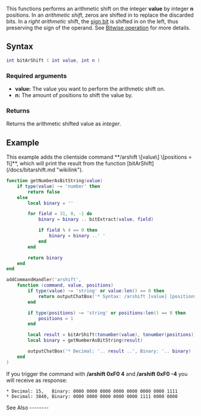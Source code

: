 This functions performs an arithmetic shift on the integer **value** by integer **n** positions. In an *arithmetic shift*, zeros are shifted in to replace the discarded bits. In a *right arithmetic* shift, the [sign bit](https://en.wikipedia.org/wiki/Sign_bit) is shifted in on the left, thus preserving the sign of the operand. See [Bitwise operation](https://en.wikipedia.org/wiki/Bitwise_operation#Arithmetic_shift) for more details.

Syntax
------

``` lua
int bitArShift ( int value, int n )
```

### Required arguments

-   **value:** The value you want to perform the arithmetic shift on.
-   **n:** The amount of positions to shift the value by.

### Returns

Returns the arithmetic shifted value as *integer*.

Example
-------

<section name="Client" class="client" show="true">
This example adds the clientside command **/arshift \[value\] \[positions = 1\]**, which will print the result from the function [bitArShift](/docs/bitarshift.md "wikilink").

``` lua
function getNumberAsBitString(value)
    if type(value) ~= 'number' then
        return false
    else
        local binary = ''

        for field = 31, 0, -1 do
            binary = binary .. bitExtract(value, field)

            if field % 4 == 0 then
                binary = binary ..' '
            end
        end

        return binary
    end
end

addCommandHandler('arshift',
    function (command, value, positions)
        if type(value) ~= 'string' or value:len() == 0 then
            return outputChatBox('* Syntax: /arshift [value] [positions = 1]')
        end

        if type(positions) ~= 'string' or positions:len() == 0 then
            positions = 1
        end

        local result = bitArShift(tonumber(value), tonumber(positions))
        local binary = getNumberAsBitString(result)

        outputChatBox('* Decimal: '.. result ..', Binary: '.. binary)
    end
)
```

If you trigger the command with **/arshift 0xF0 4** and **/arshift 0xF0 -4** you will receive as response:

    * Decimal: 15,   Binary: 0000 0000 0000 0000 0000 0000 0000 1111
    * Decimal: 3840, Binary: 0000 0000 0000 0000 0000 1111 0000 0000

</section>
See Also
--------
